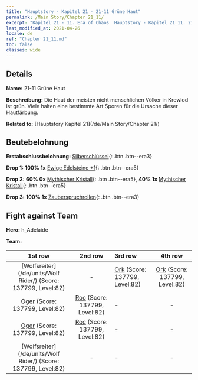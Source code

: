 ```yaml
---
title: "Hauptstory - Kapitel 21 - 21-11 Grüne Haut"
permalink: /Main Story/Chapter 21_11/
excerpt: "Kapitel 21 - 11. Era of Chaos  Hauptstory - Kapitel 21_11. 21-11 Grüne Haut"
last_modified_at: 2021-04-26
locale: de
ref: "Chapter 21_11.md"
toc: false
classes: wide
---
```


## Details

 **Name:** 21-11 Grüne Haut

 **Beschreibung:** Die Haut der meisten nicht menschlichen Völker in Krewlod ist grün. Viele halten eine bestimmte Art Sporen für die Ursache dieser Hautfärbung.

 **Related to:** [Hauptstory Kapitel 21](/de/Main Story/Chapter 21/)

## Beutebelohnung

 **Erstabschlussbelohnung:** [Silberschlüssel](/ItemsDE/con_693/){: .btn .btn--era3}

 **Drop 1:** **100% 1x** [Ewige Edelsteine +1](/ItemsDE/mat_72/){: .btn .btn--era5}

 **Drop 2:** **60% 0x** [Mythischer Kristall](/ItemsDE/mat_66/){: .btn .btn--era5}, **40% 1x** [Mythischer Kristall](/ItemsDE/mat_66/){: .btn .btn--era5}

 **Drop 3:** **100% 1x** [Zauberspruchrollen](/ItemsDE/con_694/){: .btn .btn--era3}


## Fight against Team
 **Hero:** h_Adelaide

 **Team:**


  | 1st row | 2nd row | 3rd row | 4th row |
  |:----:|:----:|:----|:----:|
  | [Wolfsreiter](/de/units/Wolf Rider/) (Score: 137799, Level:82)  | - | [Ork](/de/units/Orc/) (Score: 137799, Level:82)  | [Ork](/de/units/Orc/) (Score: 137799, Level:82)  |
  | [Oger](/de/units/Ogre/) (Score: 137799, Level:82)  | [Roc](/de/units/Roc/) (Score: 137799, Level:82)  | - | - |
  | [Oger](/de/units/Ogre/) (Score: 137799, Level:82)  | [Roc](/de/units/Roc/) (Score: 137799, Level:82)  | - | - |
  | [Wolfsreiter](/de/units/Wolf Rider/) (Score: 137799, Level:82)  | - | - | - |


